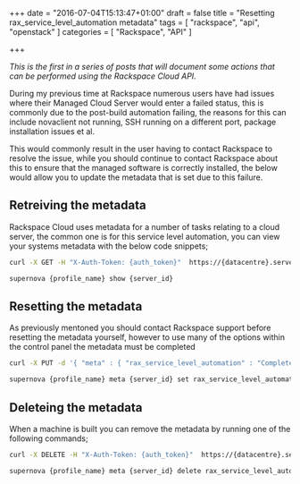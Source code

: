 +++
date = "2016-07-04T15:13:47+01:00"
draft = false
title = "Resetting rax_service_level_automation metadata"
tags = [ "rackspace", "api", "openstack" ]
categories = [
  "Rackspace",
  "API"
]

+++

_This is the first in a series of posts that will document some actions that can be performed using the Rackspace Cloud API._


During my previous time at Rackspace numerous users have had issues where their Managed Cloud Server would enter a failed status, this is commonly due to the post-build automation failing, the reasons for this can include novaclient not running, SSH running on a different port, package installation issues et al.

This would commonly result in the user having to contact Rackspace to resolve the issue, while you should continue to contact Rackspace about this to ensure that the managed software is correctly installed, the below would allow you to update the metadata that is set due to this failure.

## Retreiving the metadata

Rackspace Cloud uses metadata for a number of tasks relating to a cloud server, the common one is for this service level automation, you can view your systems metadata with the below code snippets;

```bash
curl -X GET -H "X-Auth-Token: {auth_token}"  https://{datacentre}.servers.api.rackspacecloud.com/v2/{tenant_id}//servers/{server_id}/metadata/rax_service_level_automation
```

```bash
supernova {profile_name} show {server_id}
```

## Resetting the metadata

As previously mentoned you should contact Rackspace support before resetting the metadata yourself, however to use many of the options within the control panel the metadata must be completed

```bash
curl -X PUT -d '{ "meta" : { "rax_service_level_automation" : "Complete" } }' -H "X-Auth-Token: {auth_token}"  https://{datacentre}.servers.api.rackspacecloud.com/v2/{tenant_id}//servers/{server_id}/metadata/rax_service_level_automation
```

```bash
supernova {profile_name} meta {server_id} set rax_service_level_automation=Compelete
```

## Deleteing the metadata

When a machine is built you can remove the metadata by running one of the following commands;

```bash
curl -X DELETE -H "X-Auth-Token: {auth_token}"  https://{datacentre}.servers.api.rackspacecloud.com/v2/{tenant_id}//servers/{server_id}/metadata/rax_service_level_automation
```

```bash
supernova {profile_name} meta {server_id} delete rax_service_level_automation
```
